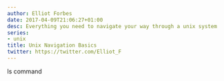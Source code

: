 ```yaml
---
author: Elliot Forbes
date: 2017-04-09T21:06:27+01:00
desc: Everything you need to navigate your way through a unix system
series:
- unix
title: Unix Navigation Basics
twitter: https://twitter.com/Elliot_F
---
```


ls command